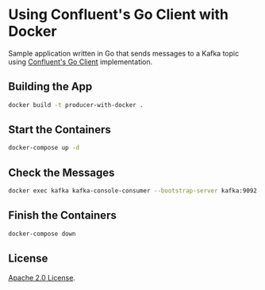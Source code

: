 # Using Confluent's Go Client with Docker

Sample application written in Go that sends messages to a Kafka topic using [Confluent's Go Client](https://github.com/confluentinc/confluent-kafka-go) implementation.

## Building the App

```bash
docker build -t producer-with-docker .
```

## Start the Containers

```bash
docker-compose up -d
```

## Check the Messages

```bash
docker exec kafka kafka-console-consumer --bootstrap-server kafka:9092 --topic messages
```
## Finish the Containers

```bash
docker-compose down
```
## License

[Apache 2.0 License](./LICENSE).